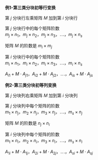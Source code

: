 **例1-第三类分块初等行变换**    
    
第 $j$ 分块行左乘矩阵 $M$ 加到第 $i$ 分块行    
    
第 $j$ 分块行中的每个矩阵阶数    
 $m_j\times n_1，m_j\times n_2，m_j\times n_3，    
\cdots，m_j\times n_s$     
    
矩阵 $M$ 的阶数是 $m_i\times m_j$     
    
第 $i$ 分块行中的每个矩阵阶数    
 $m_i\times n_1，m_i\times n_2，m_i\times n_3，    
\cdots，m_i\times n_s$     
    
 $A_{i1}+M\cdot A_{j1}，A_{i2}+M\cdot A_{j2}，    
\cdots，A_{is}+M\cdot A_{js}$     
    
**例2-第三类分块初等列变换**    
    
第 $j$ 分块列右乘矩阵 $M$ 加到第 $i$ 分块列    
    
第 $j$ 分块列中每个矩阵的阶数    
 $m_1\times n_j，m_2\times n_j，m_3\times n_j，    
\cdots，m_s\times n_j$     
    
矩阵 $M$ 的阶数是 $n_j\times n_i$     
    
第 $i$ 分块列中每个矩阵的阶数    
 $m_1\times n_i，m_2\times n_i，m_3\times n_i，    
\cdots，m_s\times n_i$     
    
 $A_{1i}+M\cdot A_{1j}，A_{2i}+M\cdot A_{2j}，    
\cdots，A_{si}+M\cdot A_{sj}$     
    

